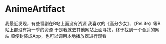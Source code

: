 # AnimeArtifact
我最近发现，有些番剧在B站上面没有资源
我喜欢的《高分少女》、《ReLife》等B站上都没有第一季的资源
于是我就去其他网站上面寻找，终于找到一个合适的网站
顺便封装成App，也可以调用本地播放器进行观看
